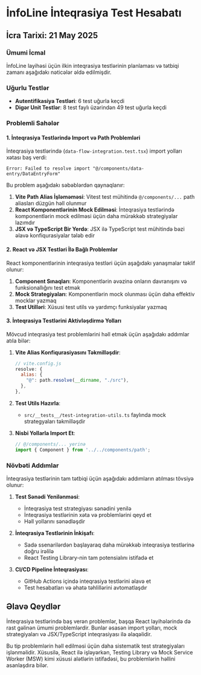 # İnfoLine İnteqrasiya Test Hesabatı

## İcra Tarixi: 21 May 2025

### Ümumi İcmal
İnfoLine layihəsi üçün ilkin inteqrasiya testlərinin planlaması və tətbiqi zamanı aşağıdakı nəticələr əldə edilmişdir.

### Uğurlu Testlər
- **Autentifikasiya Testləri**: 6 test uğurla keçdi
- **Digər Unit Testlər**: 8 test faylı üzərindən 49 test uğurla keçdi

### Problemli Sahələr

#### 1. İnteqrasiya Testlərində Import və Path Problemləri

İnteqrasiya testlərində (`data-flow-integration.test.tsx`) import yolları xətası baş verdi:
```
Error: Failed to resolve import "@/components/data-entry/DataEntryForm"
```

Bu problem aşağıdakı səbəblərdən qaynaqlanır:

1. **Vite Path Alias İşləməməsi**: Vitest test mühitində `@/components/...` path aliasları düzgün həll olunmur
2. **React Komponentlərinin Mock Edilməsi**: İnteqrasiya testlərində komponentlərin mock edilməsi üçün daha mürəkkəb strategiyalar lazımdır
3. **JSX və TypeScript Bir Yerdə**: JSX ilə TypeScript test mühitində bəzi əlavə konfiqurasiyalar tələb edir

#### 2. React və JSX Testləri İlə Bağlı Problemlər

React komponentlərinin inteqrasiya testləri üçün aşağıdakı yanaşmalar təklif olunur:

1. **Component Sınaqları**: Komponentlərin əvəzinə onların davranışını və funksionallığını test etmək
2. **Mock Strategiyaları**: Komponentlərin mock olunması üçün daha effektiv mocklar yazmaq
3. **Test Utilləri**: Xüsusi test utils və yardımçı funksiyalar yazmaq

#### 3. İnteqrasiya Testlərini Aktivləşdirmə Yolları

Mövcud inteqrasiya test problemlərini həll etmək üçün aşağıdakı addımlar atıla bilər:

1. **Vite Alias Konfiqurasiyasını Təkmilləşdir**:
   ```javascript
   // vite.config.js
   resolve: {
     alias: {
       "@": path.resolve(__dirname, "./src"),
     },
   },
   ```

2. **Test Utils Hazırla**:
   - `src/__tests__/test-integration-utils.ts` faylında mock strategyaları təkmilləşdir

3. **Nisbi Yollarla Import Et**:
   ```javascript
   // @/components/... yerinə
   import { Component } from '../../components/path';
   ```

### Növbəti Addımlar

İnteqrasiya testlərinin tam tətbiqi üçün aşağıdakı addımların atılması tövsiyə olunur:

1. **Test Sənədi Yenilənməsi**:
   - İnteqrasiya test strategiyası sənədini yenilə
   - İnteqrasiya testlərinin xəta və problemlərini qeyd et
   - Həll yollarını sənədləşdir

2. **İnteqrasiya Testlərinin İnkişafı**:
   - Sadə ssenarilərdən başlayaraq daha mürəkkəb inteqrasiya testlərinə doğru irəlilə
   - React Testing Library-nin tam potensialını istifadə et

3. **CI/CD Pipeline İnteqrasiyası**:
   - GitHub Actions içində inteqrasiya testlərini əlavə et
   - Test hesabatları və əhatə təhlillərini avtomatlaşdır

## Əlavə Qeydlər

İnteqrasiya testlərində baş verən problemlər, başqa React layihələrində də rast gəlinən ümumi problemlərdir. Bunlar əsasən import yolları, mock strategiyaları və JSX/TypeScript inteqrasiyası ilə əlaqəlidir. 

Bu tip problemlərin həll edilməsi üçün daha sistematik test strategiyaları işlənməlidir. Xüsusilə, React ilə işləyərkən, Testing Library və Mock Service Worker (MSW) kimi xüsusi alətlərin istifadəsi, bu problemlərin həllini asanlaşdıra bilər.
